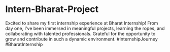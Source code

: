 # Intern-Bharat-Project

Excited to share my first internship experience at Bharat Internship! From day one, I've been immersed in meaningful projects, learning the ropes, and collaborating with talented professionals. Grateful for the opportunity to grow and contribute in such a dynamic environment. #InternshipJourney #BharatInternship
